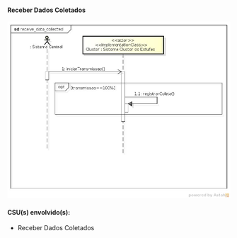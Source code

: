 #### Receber Dados Coletados
![Receber Dados Coletados](https://github.com/avandrevitor/hidroino/blob/master/project/artifacts/sequence_diagrams/receive_data_collected.jpg)

#### CSU(s) envolvido(s):

- Receber Dados Coletados
